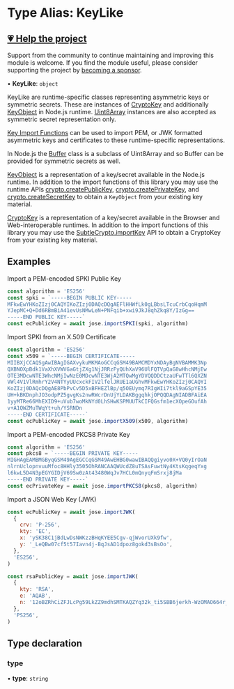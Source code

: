 # Type Alias: KeyLike

## [💗 Help the project](https://github.com/sponsors/panva)

Support from the community to continue maintaining and improving this module is welcome. If you find the module useful, please consider supporting the project by [becoming a sponsor](https://github.com/sponsors/panva).

• **KeyLike**: `object`

KeyLike are runtime-specific classes representing asymmetric keys or symmetric secrets. These are
instances of [CryptoKey](https://developer.mozilla.org/en-US/docs/Web/API/CryptoKey) and
additionally [KeyObject](https://nodejs.org/api/crypto.html#class-keyobject) in Node.js
runtime.
[Uint8Array](https://developer.mozilla.org/en-US/docs/Web/JavaScript/Reference/Global_Objects/Uint8Array)
instances are also accepted as symmetric secret representation only.

[Key Import Functions](../../key/import/README.md) can be used to import PEM, or JWK formatted asymmetric
keys and certificates to these runtime-specific representations.

In Node.js the [Buffer](https://nodejs.org/api/buffer.html#buffer) class is a subclass of
Uint8Array and so Buffer can be provided for symmetric secrets as well.

[KeyObject](https://nodejs.org/api/crypto.html#class-keyobject) is a representation of a
key/secret available in the Node.js runtime. In addition to the import functions of this library
you may use the runtime APIs
[crypto.createPublicKey](https://nodejs.org/api/crypto.html#cryptocreatepublickeykey),
[crypto.createPrivateKey](https://nodejs.org/api/crypto.html#cryptocreateprivatekeykey), and
[crypto.createSecretKey](https://nodejs.org/api/crypto.html#cryptocreatesecretkeykey-encoding)
to obtain a `KeyObject` from your existing key material.

[CryptoKey](https://developer.mozilla.org/en-US/docs/Web/API/CryptoKey) is a representation
of a key/secret available in the Browser and Web-interoperable runtimes. In addition to the
import functions of this library you may use the
[SubtleCrypto.importKey](https://developer.mozilla.org/en-US/docs/Web/API/SubtleCrypto/importKey)
API to obtain a CryptoKey from your existing key material.

## Examples

Import a PEM-encoded SPKI Public Key

```js
const algorithm = 'ES256'
const spki = `-----BEGIN PUBLIC KEY-----
MFkwEwYHKoZIzj0CAQYIKoZIzj0DAQcDQgAEFlHHWfLk0gLBbsLTcuCrbCqoHqmM
YJepMC+Q+Dd6RBmBiA41evUsNMwLeN+PNFqib+xwi9JkJ8qhZkq8Y/IzGg==
-----END PUBLIC KEY-----`
const ecPublicKey = await jose.importSPKI(spki, algorithm)
```

Import SPKI from an X.509 Certificate

```js
const algorithm = 'ES256'
const x509 = `-----BEGIN CERTIFICATE-----
MIIBXjCCAQSgAwIBAgIGAXvykuMKMAoGCCqGSM49BAMCMDYxNDAyBgNVBAMMK3Np
QXBNOXpBdk1VaXhXVWVGaGtjZXg1NjJRRzFyQUhXaV96UlFQTVpQaG8wHhcNMjEw
OTE3MDcwNTE3WhcNMjIwNzE0MDcwNTE3WjA2MTQwMgYDVQQDDCtzaUFwTTl6QXZN
VWl4V1VlRmhrY2V4NTYyUUcxckFIV2lfelJRUE1aUGhvMFkwEwYHKoZIzj0CAQYI
KoZIzj0DAQcDQgAE8PbPvCv5D5xBFHEZlBp/q5OEUymq7RIgWIi7tkl9aGSpYE35
UH+kBKDnphJO3odpPZ5gvgKs2nwRWcrDnUjYLDAKBggqhkjOPQQDAgNIADBFAiEA
1yyMTRe66MhEXID9+uVub7woMkNYd0LhSHwKSPMUUTkCIFQGsfm1ecXOpeGOufAh
v+A1QWZMuTWqYt+uh/YSRNDn
-----END CERTIFICATE-----`
const ecPublicKey = await jose.importX509(x509, algorithm)
```

Import a PEM-encoded PKCS8 Private Key

```js
const algorithm = 'ES256'
const pkcs8 = `-----BEGIN PRIVATE KEY-----
MIGHAgEAMBMGByqGSM49AgEGCCqGSM49AwEHBG0wawIBAQQgiyvo0X+VQ0yIrOaN
nlrnUclopnvuuMfoc8HHly3505OhRANCAAQWUcdZ8uTSAsFuwtNy4KtsKqgeqYxg
l6kwL5D4N3pEGYGIDjV69Sw0zAt43480WqJv7HCL0mQnyqFmSrxj8jMa
-----END PRIVATE KEY-----`
const ecPrivateKey = await jose.importPKCS8(pkcs8, algorithm)
```

Import a JSON Web Key (JWK)

```js
const ecPublicKey = await jose.importJWK(
  {
    crv: 'P-256',
    kty: 'EC',
    x: 'ySK38C1jBdLwDsNWKzzBHqKYEE5Cgv-qjWvorUXk9fw',
    y: '_LeQBw07cf5t57Iavn4j-BqJsAD1dpoz8gokd3sBsOo',
  },
  'ES256',
)

const rsaPublicKey = await jose.importJWK(
  {
    kty: 'RSA',
    e: 'AQAB',
    n: '12oBZRhCiZFJLcPg59LkZZ9mdhSMTKAQZYq32k_ti5SBB6jerkh-WzOMAO664r_qyLkqHUSp3u5SbXtseZEpN3XPWGKSxjsy-1JyEFTdLSYe6f9gfrmxkUF_7DTpq0gn6rntP05g2-wFW50YO7mosfdslfrTJYWHFhJALabAeYirYD7-9kqq9ebfFMF4sRRELbv9oi36As6Q9B3Qb5_C1rAzqfao_PCsf9EPsTZsVVVkA5qoIAr47lo1ipfiBPxUCCNSdvkmDTYgvvRm6ZoMjFbvOtgyts55fXKdMWv7I9HMD5HwE9uW839PWA514qhbcIsXEYSFMPMV6fnlsiZvQQ',
  },
  'PS256',
)
```

## Type declaration

### type

• **type**: `string`

